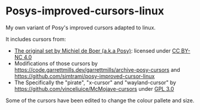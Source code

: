 # Posys-improved-cursors-linux

My own variant of Posy's improved cursors adapted to linux.

It includes cursors from:

- [The original set by Michiel de Boer (a.k.a Posy)](http://www.michieldb.nl/other/cursors/): licensed under [CC BY-NC 4.0](https://creativecommons.org/licenses/by-nc/4.0/)
- Modifications of those cursors by <https://code.garrettmills.dev/garrettmills/archive-posy-cursors> and <https://github.com/simtrami/posy-improved-cursor-linux>
- The Specifically the "pirate", "x-cursor" and "wayland-cursor" by <https://github.com/vinceliuice/McMojave-cursors> under [GPL 3.0](https://www.gnu.org/licenses/gpl-3.0.en.html)

Some of the cursors have been edited to change the colour pallete and size.
